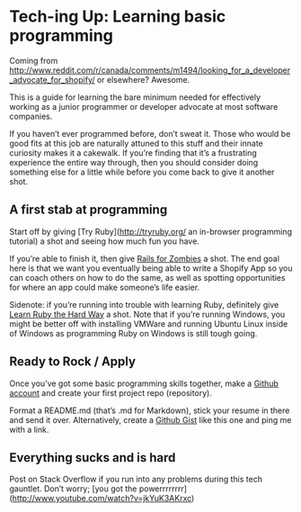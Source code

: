 Tech-ing Up: Learning basic programming
=======================================

Coming from http://www.reddit.com/r/canada/comments/m1494/looking_for_a_developer_advocate_for_shopify/ or elsewhere? Awesome.

This is a guide for learning the bare minimum needed for effectively working as a junior programmer or developer advocate at most software companies.

If you haven’t ever programmed before, don’t sweat it. Those who would be good fits at this job are naturally attuned to this stuff and their innate curiosity makes it a cakewalk. If you’re finding that it’s a frustrating experience the entire way through, then you should consider doing something else for a little while before you come back to give it another shot.

A first stab at programming
---------------------------

Start off by giving [Try Ruby](http://tryruby.org/ an in-browser programming tutorial) a shot and seeing how much fun you have.

If you’re able to finish it, then give [Rails for Zombies](http://railsforzombies.org/) a shot. The end goal here is that we want you eventually being able to write a Shopify App so you can coach others on how to do the same, as well as spotting opportunities for where an app could make someone’s life easier.

Sidenote: if you’re running into trouble with learning Ruby, definitely give [Learn Ruby the Hard Way](http://ruby.learncodethehardway.org/) a shot. Note that if you’re running Windows, you might be better off with installing VMWare and running Ubuntu Linux inside of Windows as programming Ruby on Windows is still tough going.

Ready to Rock / Apply
---------------------

Once you’ve got some basic programming skills together, make a [Github account](http://github.com) and create your first project repo (repository). 

Format a README.md (that’s .md for Markdown), stick your resume in there and send it over. Alternatively, create a [Github Gist](http://gist.github.com) like this one and ping me with a link.

Everything sucks and is hard
----------------------------

Post on Stack Overflow if you run into any problems during this tech gauntlet. Don’t worry; [you got the powerrrrrrrr] (http://www.youtube.com/watch?v=jkYuK3AKrxc)